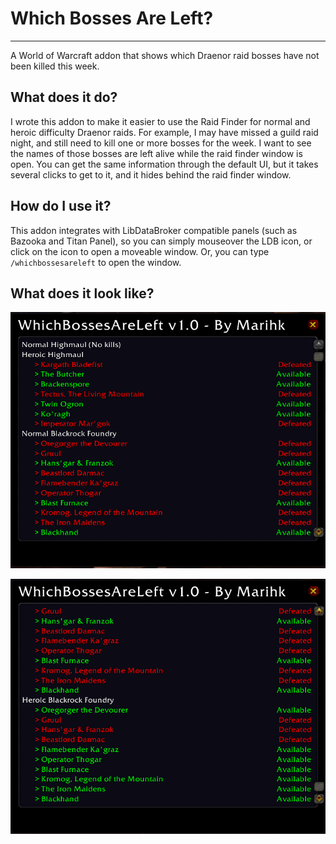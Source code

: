 # Which Bosses Are Left?
---

A World of Warcraft addon that shows which Draenor raid bosses have not been
killed this week.

## What does it do?

I wrote this addon to make it easier to use the Raid Finder for normal and
heroic difficulty Draenor raids. For example, I may have missed a guild raid
night, and still need to kill one or more bosses for the week. I want to see
the names of those bosses are left alive while the raid finder window is open.
You can get the same information through the default UI, but it takes several
clicks to get to it, and it hides behind the raid finder window.

## How do I use it?

This addon integrates with LibDataBroker compatible panels (such as Bazooka and
  Titan Panel), so you can simply mouseover the LDB icon, or click on the icon
  to open a moveable window. Or, you can type `/whichbossesareleft` to open
  the window.

## What does it look like?

![](https://github.com/jhegg/wow-which-bosses-are-left/blob/gh-pages/images/which-bosses-are-left_top.png)

![](https://github.com/jhegg/wow-which-bosses-are-left/blob/gh-pages/images/which-bosses-are-left_bottom.png)

